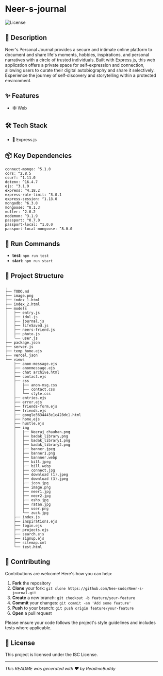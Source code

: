 # Neer-s-journal

![License](https://img.shields.io/badge/license-ISC-green)

## 📝 Description

Neer's Personal Journal provides a secure and intimate online platform to document and share life's moments, hobbies, inspirations, and personal narratives with a circle of trusted individuals. Built with Express.js, this web application offers a private space for self-expression and connection, allowing users to curate their digital autobiography and share it selectively. Experience the journey of self-discovery and storytelling within a protected environment.

## ✨ Features

- 🕸️ Web


## 🛠️ Tech Stack

- 🚀 Express.js


## 📦 Key Dependencies

```
connect-mongo: ^5.1.0
cors: ^2.8.5
csurf: ^1.11.0
dotenv: ^16.4.7
ejs: ^3.1.9
express: ^4.18.2
express-rate-limit: ^8.0.1
express-session: ^1.18.0
mongodb: ^6.3.0
mongoose: ^8.1.3
multer: ^2.0.2
nodemon: ^3.1.9
passport: ^0.7.0
passport-local: ^1.0.0
passport-local-mongoose: ^8.0.0
```

## 🚀 Run Commands

- **test**: `npm run test`
- **start**: `npm run start`


## 📁 Project Structure

```
.
├── TODO.md
├── image.png
├── index_1.html
├── index_2.html
├── models
│   ├── entry.js
│   ├── idol.js
│   ├── journal.js
│   ├── lifeSaved.js
│   ├── neers-friend.js
│   ├── photo.js
│   └── user.js
├── package.json
├── server.js
├── temp_home.ejs
├── vercel.json
└── views
    ├── anon-message.ejs
    ├── anonmessage.ejs
    ├── chat archive.html
    ├── contact.ejs
    ├── css
    │   ├── anon-msg.css
    │   ├── contact.css
    │   └── style.css
    ├── entries.ejs
    ├── error.ejs
    ├── friends-form.ejs
    ├── friends.ejs
    ├── google3634443e1c428dc1.html
    ├── home.ejs
    ├── hustle.ejs
    ├── img
    │   ├── Neeraj chauhan.png
    │   ├── badak_library.png
    │   ├── badak_library1.png
    │   ├── badak_library2.png
    │   ├── banner.jpeg
    │   ├── banner1.png
    │   ├── bannner.webp
    │   ├── bill.jpeg
    │   ├── bill.webp
    │   ├── connect.jpg
    │   ├── download (1).jpeg
    │   ├── download (3).jpeg
    │   ├── icon.jpg
    │   ├── image.png
    │   ├── neer1.jpg
    │   ├── neer2.jpg
    │   ├── osho.jpg
    │   ├── ratan.jpg
    │   ├── user.png
    │   └── zuck.jpg
    ├── index.js
    ├── inspirations.ejs
    ├── login.ejs
    ├── projects.ejs
    ├── search.ejs
    ├── signup.ejs
    ├── sitemap.xml
    └── test.html
```

## 👥 Contributing

Contributions are welcome! Here's how you can help:

1. **Fork** the repository
2. **Clone** your fork: `git clone https://github.com/Nee-sudo/Neer-s-journal.git`
3. **Create** a new branch: `git checkout -b feature/your-feature`
4. **Commit** your changes: `git commit -am 'Add some feature'`
5. **Push** to your branch: `git push origin feature/your-feature`
6. **Open** a pull request

Please ensure your code follows the project's style guidelines and includes tests where applicable.

## 📜 License

This project is licensed under the ISC License.

---
*This README was generated with ❤️ by ReadmeBuddy*
